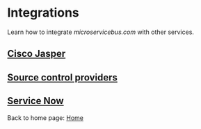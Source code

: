 # Integrations

Learn how to integrate *microservicebus.com* with other services.

## [Cisco Jasper](./jasper)

## [Source control providers](./source)

## [Service Now](./servicenow)

Back to home page: [Home](/)
